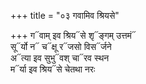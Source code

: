 +++
title = "०३ गवामिव श्रियसे"

+++
ग᳓वाम् इव श्रिय᳓से शृ᳓ङ्गम् उत्तमं᳓  
सू᳓र्यो न᳓ च᳓क्षू र᳓जसो विस᳓र्जने  
अ᳓त्या इव सुभु᳓वश् चा᳓रव स्थन  
म᳓र्या इव श्रिय᳓से चेतथा नरः